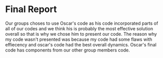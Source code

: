 # Final Report
Our groups choses to use Oscar's code as his code incorporated parts of all of our codes and we think his is probably the most effective solution overall so that is why we chose him to present our code. The reason why my code wasn't presented was because my code had some flaws with effiecency and oscar's code had the best overall dynamics. Oscar's final code has components from our other group members code.
